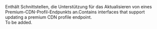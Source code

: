 <Namespace Name="Microsoft.Azure.Management.Cdn.Fluent.CdnEndpoint.UpdatePremiumEndpoint">
  <Docs>
    <summary><span data-ttu-id="adba3-101">Enthält Schnittstellen, die Unterstützung für das Aktualisieren von eines Premium-CDN-Profil-Endpunkts an.</span><span class="sxs-lookup"><span data-stu-id="adba3-101">Contains interfaces that support updating a premium CDN profile endpoint.</span></span></summary> 
    <remarks>To be added.</remarks>
  </Docs>
</Namespace>
